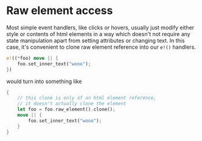 # Raw element access

Most simple event handlers, like clicks or hovers, usually just modify either style or contents of html elements in a way which doesn't not require any state manipulation apart from setting attributes or changing text. In this case, it's convenient to clone raw element reference into our `e!()` handlers.

```rust
e!((*foo) move || {
	foo.set_inner_text("wooo");
})
```

would turn into something like

```rust
{
	// this clone is only of an html element reference,
	// it doesn't actually clone the element
	let foo = foo.raw_element().clone();
	move || {
		foo.set_inner_text("wooo");
	}
}
```
